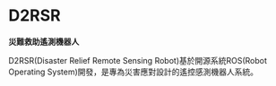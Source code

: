 # D2RSR
**災難救助遙測機器人**

D2RSR(Disaster Relief Remote Sensing Robot)基於開源系統ROS(Robot Operating System)開發，是專為災害應對設計的遙控感測機器人系統。


